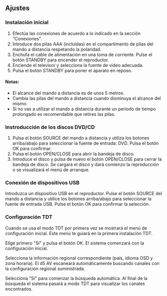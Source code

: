 ## Ajustes

### Instalación inicial

1. Efectúa las conexiones de acuerdo a lo indicado en la sección "Conexiones".
2. Introduce dos pilas AAA (incluidas) en el compartimento de pilas del mando a distancia respetando la polaridad.
3. Enchufa el cable de alimentación en una toma de corriente. Pulse el botón STANDBY para encender el reproductor.
4. Enciende el televisor y selecciona la fuente de video adecuada.
5. Pulsa el botón STANDBY para poner el aparato en reposo.

#### Notas:
* El alcance del mando a distancia es de unos 5 metros.
* Cambia las pilas del mando a distancia cuando disminuya el alcance del mismo.
* Si no vas a utilizar el mando a distancia durante un periodo de tiempo prolongado es recomendable que retires las pilas.

### Instroducción de los discos DVD/CD

1. Pulsa el botón SOURCE del mando a distancia y utiliza los botones arriba/abajo para seleccionar la fuente de entrada: DVD. Pulsa el botón OK para confirmar.
2. Pulsa el botón OPEN/CLOSE para abrir la bandeja de disco.
3. Introduce el disco y pulsa de nuevo el botón OPEN/CLOSE para cerrar la bandeja de disco. Se cargará el disco y dará comienzo la reproducción o se visualizará el menú de arranque.

### Conexión de dispositivos USB

Introduzca un dispositivo USB en el reproductor. Pulse el botón SOURCE del mando a distancia y utilice los botones arriba/abajo para seleccionar la fuente de entrada USB. Pulse el botón OK para confirmar la selección.

### Configuración TDT

Cuando se usa el modo TDT por primera vez se mostrará el menú de configuración inicial. Este menú te guiará en la primera instalación TDT.

Elige primero "Sí" y pulsa el botón OK.
El sistema comenzará con la configuración inicial.

Selecciona la información regional correspondiente (país, idioma OSD y zona horaria). El d5 AV escaneará automáticamente buscando canales con la configuración regional suministrada.

Selecciona "Sí" para comenzar la búsqueda automática. Al final de la búsqueda el sistema pasará a modo TDT para visualizar los canales encontrados.

